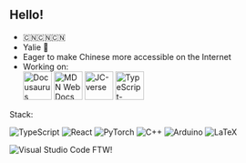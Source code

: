 ## Hello!

- 🇨🇳🇨🇳🇨🇳
- Yalie 🐶
- Eager to make Chinese more accessible on the Internet
- Working on:  
  <a href="https://github.com/facebook/docusaurus"><img src="https://github.com/Josh-Cena/Josh-Cena.github.io/blob/master/blog/2021-03-09-docusaurus/docusaurus.png" alt="Docusaurus" title="Docusaurus" width="50" /></a> <a href="https://github.com/mdn/content"><img src="https://github.com/mdn.png" alt="MDN Web Docs" title="MDN Web Docs" width="50" /></a> <a href="https://github.com/jc-verse"><img src="https://github.com/jc-verse.png" alt="JC-verse" title="JC-verse" width="50" /></a> <a href="https://github.com/typescript-eslint/typescript-eslint"><img src="https://github.com/typescript-eslint.png" alt="TypeScript-ESLint" title="TypeScript-ESLint" width="50" /></a>

Stack:
  
<img alt="TypeScript" src="https://img.shields.io/badge/typescript-%23007ACC.svg?style=for-the-badge&logo=typescript&logoColor=white" /> <img alt="React" src="https://img.shields.io/badge/react-%2320232a.svg?style=for-the-badge&logo=react&logoColor=%2361DAFB" /> <img alt="PyTorch" src="https://img.shields.io/badge/PyTorch-%23EE4C2C.svg?style=for-the-badge&logo=PyTorch&logoColor=white" /> <img alt="C++" src="https://img.shields.io/badge/c++-%2300599C.svg?style=for-the-badge&logo=c%2B%2B&logoColor=white" /> <img alt="Arduino" src="https://img.shields.io/badge/-Arduino-00979D?style=for-the-badge&logo=Arduino&logoColor=white" /> <img alt="LaTeX" src="https://img.shields.io/badge/latex-%23008080.svg?style=for-the-badge&logo=latex&logoColor=white" />

<img alt="Visual Studio Code" src="https://img.shields.io/badge/VisualStudioCode-0078d7.svg?style=for-the-badge&logo=visual-studio-code&logoColor=white" /> FTW!

<!-- ### Stats

[![Josh-Cena's GitHub stats](https://github-readme-stats.vercel.app/api?username=Josh-Cena)](https://github.com/anuraghazra/github-readme-stats) -->
